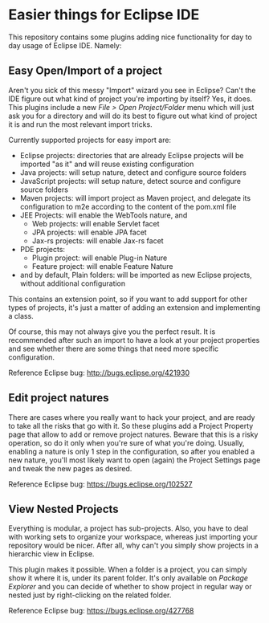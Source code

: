 # Easier things for Eclipse IDE

This repository contains some plugins adding nice functionality for day to day usage
of Eclipse IDE. Namely:

## Easy Open/Import of a project

Aren't you sick of this messy "Import" wizard you see in Eclipse? Can't the IDE figure out what kind of project you're importing by itself? Yes, it does. This plugins include a new *File > Open Project/Folder* menu which will just ask you for a directory and will do its best to figure out what kind of project it is and run the most relevant import tricks.

Currently supported projects for easy import are:
* Eclipse projects: directories that are already Eclipse projects will be imported "as it" and will reuse existing configuration
* Java projects: will setup nature, detect and configure source folders
* JavaScript projects: will setup nature, detect source and configure source folders
* Maven projects: will import project as Maven project, and delegate its configuration to m2e according to the content of the pom.xml file
* JEE Projects: will enable the WebTools nature, and
  * Web projects: will enable Servlet facet
  * JPA projects: will enable JPA facet
  * Jax-rs projects: will enable Jax-rs facet
* PDE projects:
  * Plugin project: will enable Plug-in Nature
  * Feature project: will enable Feature Nature
* and by default, Plain folders: will be imported as new Eclipse projects, without additional configuration

This contains an extension point, so if you want to add support for other types of projects, it's just a matter of adding an extension and implementing a class.

Of course, this may not always give you the perfect result. It is recommended after such an import to have a look at your project properties and see whether there are some things that need more specific configuration.

Reference Eclipse bug: http://bugs.eclipse.org/421930

## Edit project natures

There are cases where you really want to hack your project, and are ready to take all the risks that go with it. So these plugins add a Project Property page that allow to add or remove project natures. Beware that this is a risky operation, so do it only when you're sure of what you're doing. Usually, enabling a nature is only 1 step in the configuration, so after you enabled a new nature, you'll most likely want to open (again) the Project Settings page and tweak the new pages as desired.

Reference Eclipse bug: https://bugs.eclipse.org/102527

## View Nested Projects

Everything is modular, a project has sub-projects. Also, you have to deal with working sets to organize your workspace, whereas just importing your repository would be nicer. After all, why can't you simply show projects in a hierarchic view in Eclipse.

This plugin makes it possible. When a folder is a project, you can simply show it where it is, under its parent folder. It's only available on _Package Explorer_ and you can decide of whether to show project in regular way or nested just by right-clicking on the related folder.

Reference Eclipse bug: https://bugs.eclipse.org/427768
